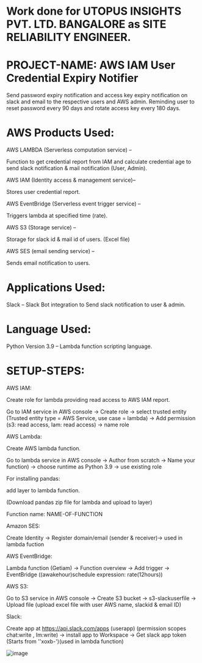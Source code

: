 # Work done for UTOPUS INSIGHTS PVT. LTD. BANGALORE as SITE RELIABILITY ENGINEER.

# PROJECT-NAME: AWS IAM User Credential Expiry Notifier

Send password expiry notification and access key expiry notification on slack and email to the respective users and AWS admin. Reminding user to reset password every 90 days and rotate access key every 180 days.

# AWS Products Used:

AWS LAMBDA (Serverless computation service) –

Function to get credential report from IAM and calculate credential age to send slack notification & mail notification (User, Admin).

AWS IAM (Identity access & management service)–

Stores user credential report.

AWS EventBridge (Serverless event trigger service) –

Triggers lambda at specified time (rate).

AWS S3 (Storage service) –

Storage for slack id & mail id of users. (Excel file)

AWS SES (email sending service) –

Sends email notification to users.

# Applications Used:

Slack – Slack Bot integration to Send slack notification to user & admin.

# Language Used:

Python Version 3.9 – Lambda function scripting language.

# SETUP-STEPS:

AWS IAM:

Create role for lambda providing read access to AWS IAM report.

Go to IAM service in AWS console -> Create role -> select trusted entity (Trusted entity type = AWS Service, use case = lambda) -> Add permission (s3: read access, Iam: read access) -> name role 

AWS Lambda:

Create AWS lambda function.

Go to lambda service in AWS console -> Author from scratch -> Name your function) -> choose runtime as Python 3.9 -> use existing role

For installing pandas:

add layer to lambda function.

(Download pandas zip file for lambda and upload to layer)

Function name: NAME-OF-FUNCTION

Amazon SES:

Create Identity -> Register domain/email (sender & receiver)-> used in lambda fuction

AWS EventBridge:

Lambda function (Getiam) -> Function overview -> Add trigger -> EventBridge ((awakehour)schedule expression: rate(12hours))

AWS S3:

Go to S3 service in AWS console -> Create S3 bucket -> s3-slackuserfile -> Upload file (upload excel file with user AWS name, slackid & email ID)

Slack:

Create app at https://api.slack.com/apps (userapp) (permission scopes chat:write , Im:write) -> install app to Workspace -> Get slack app token (Starts from ''xoxb-')(used in lambda function)

![image](https://user-images.githubusercontent.com/68280687/233784488-7bf2b46a-7bfd-42a9-8fb1-8385b2edde4f.png)


